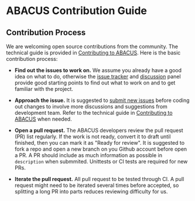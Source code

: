 # ABACUS Contribution Guide

## Contribution Process

We are welcoming open source contributions from the community. The technical guide is provided in [Contributing to ABACUS](../CONTRIBUTING.md). Here is the basic contribution process:

- **Find out the issues to work on.** 
We assume you already have a good idea on what to do, otherwise the [issue tracker](#https://github.com/deepmodeling/abacus-develop/issues) and [discussion](#https://github.com/deepmodeling/abacus-develop/discussions) panel provide good starting points to find out what to work on and to get familiar with the project. 

- **Approach the issue.** 
It is suggested to [submit new issues](https://github.com/deepmodeling/abacus-develop/issues/new/choose) before coding out changes to involve more discussions and suggestions from development team. Refer to the technical guide in [Contributing to ABACUS](../CONTRIBUTING.md) when needed.

- **Open a pull request.** The ABACUS developers review the pull request (PR) list regularly. If the work is not ready, convert it to draft until finished, then you can mark it as "Ready for review". It is suggested to fork a repo and open a new branch on you Github account before open a PR. A PR should include as much information as possible in `description` when submmited. Unittests or CI tests are required for new PRs.

- **Iterate the pull request.**
All pull request to be tested through CI. A pull request might need to be iterated several times before accepted, so splitting a long PR into parts reduces reviewing difficulty for us.
